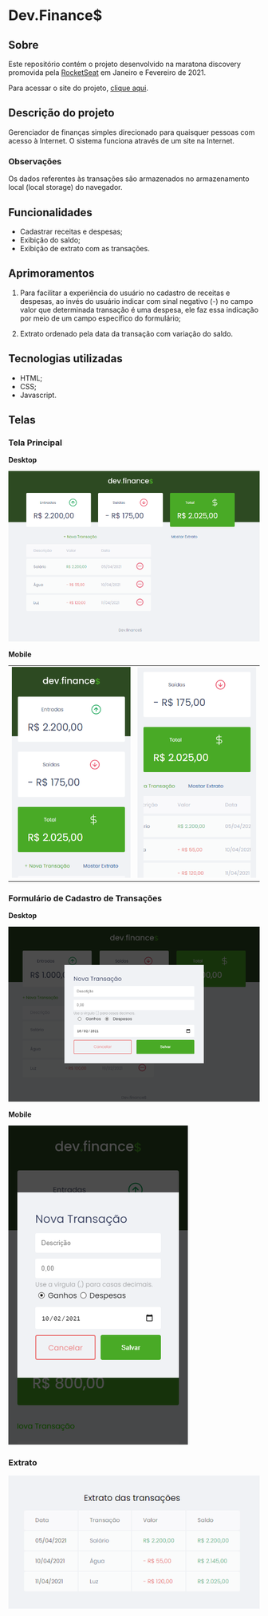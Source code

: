 # Dev.Finance$

## Sobre

Este repositório contém o projeto desenvolvido na maratona discovery promovida pela [RocketSeat](https://rocketseat.com.br) em Janeiro e Fevereiro de 2021.

Para acessar o site do projeto, <a href="https://fbnnd1.github.io/dev-finances">clique aqui</a>.

## Descrição do projeto

Gerenciador de finanças simples direcionado para quaisquer pessoas com acesso à Internet. O sistema funciona através de um site na Internet.

### Observações

Os dados referentes às transações são armazenados no armazenamento local (local storage) do navegador.

## Funcionalidades

* Cadastrar receitas e despesas;
* Exibição do saldo;
* Exibição de extrato com as transações.

## Aprimoramentos

1. Para facilitar a experiência do usuário no cadastro de receitas e despesas, ao invés do usuário indicar com sinal negativo (-) no campo valor que determinada transação é uma despesa, ele faz essa indicação por meio de um campo específico do formulário;

2. Extrato ordenado pela data da transação com variação do saldo.

## Tecnologias utilizadas

* HTML;
* CSS;
* Javascript.

## Telas

### **Tela Principal**

**Desktop**

![Tela Principal](/_docs/TelaInicialDesktop.png)

**Mobile**

<table>
<tr>
<td><img src="./_docs/TelaInicialMobileA.png" alt="Tela Principal"></td>
<td><img src="./_docs/TelaInicialMobileB.png" alt="Tela Principal"></td>
</tr>
</table>

### **Formulário de Cadastro de Transações**

**Desktop**

![Tela de cadastro de transações](/_docs/TelaFormDesktop.png)

**Mobile**

![Tela de cadastro de transações](/_docs/TelaFormMobile.png)

### **Extrato**

![Tela de extrato](/_docs/TelaExtrato.png)
